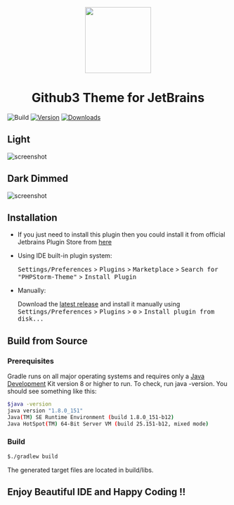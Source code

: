 <p align="center"><a href="https://plugins.jetbrains.com/plugin/15418-github3-theme" target="_blank"><img src="https://raw.githubusercontent.com/jiyuan0125/Github3/master/src/main/resources/META-INF/pluginIcon.svg" width="150"></a></p>

<p align="center"><h1 align="center">Github3 Theme for JetBrains</h1></p>

![Build](https://github.com/jiyuan0125/Github3/workflows/Build/badge.svg)
[![Version](https://img.shields.io/jetbrains/plugin/v/club.nutsoft.Github3Theme.svg)](https://plugins.jetbrains.com/plugin/club.nutsoft.Github3Theme)
[![Downloads](https://img.shields.io/jetbrains/plugin/d/club.nutsoft.Github3Theme.svg)](https://plugins.jetbrains.com/plugin/club.nutsoft.Github3Theme)

## Light

![screenshot](https://plugins.jetbrains.com/files/15418/screenshot_23734.png)

## Dark Dimmed

![screenshot](https://plugins.jetbrains.com/files/15418/screenshot_987a1d22-b4e4-430f-864c-9c6097cef57e)

## Installation

- If you just need to install this plugin then you could install it from official Jetbrains Plugin Store
  from [here](https://plugins.jetbrains.com/plugin/15418-github3-theme)

- Using IDE built-in plugin system:
  
  <kbd>Settings/Preferences</kbd> > <kbd>Plugins</kbd> > <kbd>Marketplace</kbd> > <kbd>Search for "PHPStorm-Theme"</kbd> >
  <kbd>Install Plugin</kbd>
  
- Manually:

  Download the [latest release](https://github.com/jiyuan0125/Github3/releases/latest) and install it manually using
  <kbd>Settings/Preferences</kbd> > <kbd>Plugins</kbd> > <kbd>⚙️</kbd> > <kbd>Install plugin from disk...</kbd>

## Build from Source

### Prerequisites

Gradle runs on all major operating systems and requires only a [Java Development](https://jdk.java.net/) Kit version 8
or higher to run. To check, run java -version. You should see something like this:

```bash
$java -version
java version "1.8.0_151"
Java(TM) SE Runtime Environment (build 1.8.0_151-b12)
Java HotSpot(TM) 64-Bit Server VM (build 25.151-b12, mixed mode)
```

### Build

```bash
$./gradlew build
```

The generated target files are located in build/libs.

<!-- Plugin description -->
<!-- Plugin description end -->

## Enjoy Beautiful IDE and Happy Coding !!
